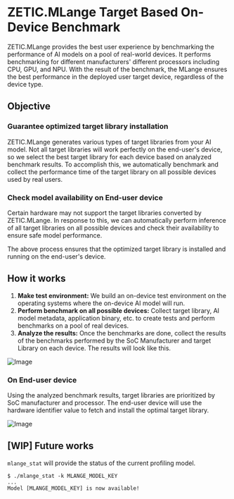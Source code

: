 
# ZETIC.MLange Target Based On-Device Benchmark

ZETIC.MLange provides the best user experience by benchmarking the performance of AI models on a pool of real-world devices. It performs benchmarking for different manufacturers' different processors including CPU, GPU, and NPU. With the result of the benchmark, the MLange ensures the best performance in the deployed user target device, regardless of the device type.

## Objective

### Guarantee optimized target library installation

ZETIC.MLange generates various types of target libraries from your AI model. Not all target libraries will work perfectly on the end-user's device, so we select the best target library for each device based on analyzed benchmark results. To accomplish this, we automatically benchmark and collect the performance time of the target library on all possible devices used by real users.

### Check model availability on End-user device

Certain hardware may not support the target libraries converted by ZETIC.MLange. In response to this, we can automatically perform inference of all target libraries on all possible devices and check their availability to ensure safe model performance.

The above process ensures that the optimized target library is installed and running on the end-user's device.

## How it works

1. **Make test environment:** We build an on-device test environment on the operating systems where the on-device AI model will run.
2. **Perform benchmark on all possible devices:** Collect target library, AI model metadata, application binary, etc. to create tests and perform benchmarks on a pool of real devices.
3. **Analyze the results:** Once the benchmarks are done, collect the results of the benchmarks performed by the SoC Manufacturer and target Library on each device. The results will look like this.

![Image](mlange_profiling_01.png)

### On End-user device

Using the analyzed benchmark results, target libraries are prioritized by SoC manufacturer and processor. The end-user device will use the hardware identifier value to fetch and install the optimal target library.

![Image](mlange_profiling_02.png)

## [WIP] Future works

`mlange_stat` will provide the status of the current profiling model.

```
$ ./mlange_stat -k MLANGE_MODEL_KEY
...
Model [MLANGE_MODEL_KEY] is now available!
```